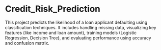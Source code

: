 # Credit_Risk_Prediction
This project predicts the likelihood of a loan applicant defaulting using classification techniques. It includes handling missing data, visualizing key features (like income and loan amount), training models (Logistic Regression, Decision Tree), and evaluating performance using accuracy and confusion matrix.
